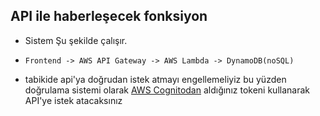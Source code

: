 
## API ile haberleşecek fonksiyon

- Sistem Şu şekilde çalışır.

- `Frontend -> AWS API Gateway -> AWS Lambda -> DynamoDB(noSQL)`
  
- tabikide api'ya doğrudan istek atmayı engellemeliyiz bu yüzden doğrulama sistemi olarak [AWS Cognitodan](https://aws.amazon.com/tr/cognito/) aldığınız tokeni kullanarak API'ye istek atacaksınız 
